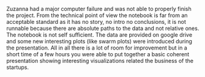 Zuzanna had a major computer failure and was not able to properly finish the project. From the technical point of view the notebook is far from an acceptable standard as it has no story, no intro no conclusions, it is not runnable because there are absolute paths to the data and not relative ones. The notebook is not self sufficient. The data are provided on google drive and some new interesting plots (like swarm plots) were introduced during the presentation. All in all there is a lot of room for improvement but in a short time of a few hours you were able to put together a basic coherent presentation showing interesting visualizations related the business of the startups. 